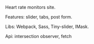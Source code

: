 Heart rate monitors site.

Features: slider, tabs, post form.

Libs: Webpack, Sass, Tiny-slider, IMask.

Api: intersection observer, fetch
